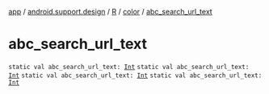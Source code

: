 [app](../../../index.md) / [android.support.design](../../index.md) / [R](../index.md) / [color](index.md) / [abc_search_url_text](.)

# abc_search_url_text

`static val abc_search_url_text: `[`Int`](https://kotlinlang.org/api/latest/jvm/stdlib/kotlin/-int/index.html)
`static val abc_search_url_text: `[`Int`](https://kotlinlang.org/api/latest/jvm/stdlib/kotlin/-int/index.html)
`static val abc_search_url_text: `[`Int`](https://kotlinlang.org/api/latest/jvm/stdlib/kotlin/-int/index.html)
`static val abc_search_url_text: `[`Int`](https://kotlinlang.org/api/latest/jvm/stdlib/kotlin/-int/index.html)